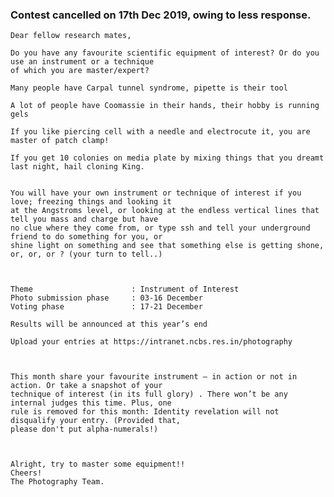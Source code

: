 
### Contest cancelled on 17th Dec 2019, owing to less response.




    Dear fellow research mates,

    Do you have any favourite scientific equipment of interest? Or do you use an instrument or a technique
    of which you are master/expert?

    Many people have Carpal tunnel syndrome, pipette is their tool

    A lot of people have Coomassie in their hands, their hobby is running gels

    If you like piercing cell with a needle and electrocute it, you are master of patch clamp!

    If you get 10 colonies on media plate by mixing things that you dreamt last night, hail cloning King.


    You will have your own instrument or technique of interest if you love; freezing things and looking it
    at the Angstroms level, or looking at the endless vertical lines that tell you mass and charge but have
    no clue where they come from, or type ssh and tell your underground friend to do something for you, or
    shine light on something and see that something else is getting shone, or, or, or ? (your turn to tell..)



    Theme                      : Instrument of Interest
    Photo submission phase     : 03-16 December
    Voting phase               : 17-21 December

    Results will be announced at this year’s end

    Upload your entries at https://intranet.ncbs.res.in/photography



    This month share your favourite instrument – in action or not in action. Or take a snapshot of your
    technique of interest (in its full glory) . There won’t be any internal judges this time. Plus, one
    rule is removed for this month: Identity revelation will not disqualify your entry. (Provided that,
    please don't put alpha-numerals!)



    Alright, try to master some equipment!!
    Cheers!
    The Photography Team.

